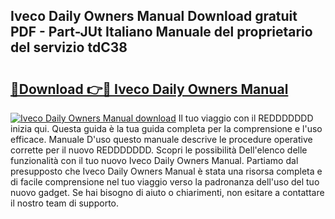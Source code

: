 ## Iveco Daily Owners Manual Download gratuit PDF - Part-JUt Italiano Manuale del proprietario del servizio tdC38

# <h2><a href="http://dfe4gjt.blite.top/?on=Iveco+Daily+Owners+Manual">🔗Download 👉🔴 Iveco Daily Owners Manual</a></h2>

[![Iveco Daily Owners Manual download](https://i.imgur.com/lujVjoI.png)](http://dfe4gjt.blite.top/?on=Iveco+Daily+Owners+Manual)
Il tuo viaggio con il REDDDDDDD inizia qui. Questa guida è la tua guida completa per la comprensione e l'uso efficace. Manuale D'uso questo manuale descrive le procedure operative corrette per il nuovo REDDDDDDD. Scopri le possibilità Dell'elenco delle funzionalità con il tuo nuovo Iveco Daily Owners Manual. Partiamo dal presupposto che Iveco Daily Owners Manual è stata una risorsa completa e di facile comprensione nel tuo viaggio verso la padronanza dell'uso del tuo nuovo gadget. Se hai bisogno di aiuto o chiarimenti, non esitare a contattare il nostro team di supporto.
